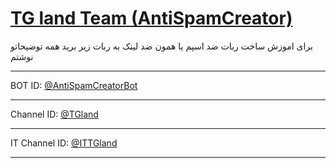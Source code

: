 # [TG land Team (AntiSpamCreator)](https://github.com/TGlandTeam/AntiSpamCreatorBot)


برای اموزش ساخت ربات ضد اسپم یا همون ضد لینک به ربات زیر برید همه توضیحاتو نوشتم

_____________________________________________________________________

BOT ID: [@AntiSpamCreatorBot](https://telegram.me/AntiSpamCreatorBot)
_____________________________________________________________________

Channel ID: [@TGland](https://telegram.me/TGland)
_____________________________________________________________________

IT Channel ID: [@ITTGland](https://telegram.me/ITTGland)
_____________________________________________________________________
